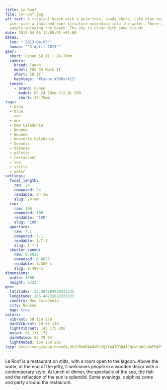 ```yaml
---
title: Le Roof
file: le-roof.jpg
alt_text: A tropical beach with a palm tree, sandy shore, calm blue sea, and a
  pier with a thatched-roof structure extending into the water. There are a few
  people enjoying the beach. The sky is clear with some clouds.
date: 2013-04-03 12:09:55 +01:00
dates:
  iso: "'2013-04-03'"
  human: "'3 April 2013'"
gear:
  short: Canon 5D II + 24-70mm
  camera:
    brand: Canon
    model: EOS 5D Mark II
    short: 5D II
    hashtags: "#Canon #5DMarkII"
  lenses:
    - brand: Canon
      model: EF 24-70mm f/2.8L USM
      short: 24-70mm
tags:
  - bleu
  - blue
  - eau
  - mer
  - New Caledonia
  - Noumea
  - Nouméa
  - Nouvelle Calédonie
  - Oceania
  - Océanie
  - pilotis
  - restaurant
  - sea
  - stilts
  - water
settings:
  focal_length:
    raw: 24
    computed: 24
    readable: 24 mm
    slug: 24-mm
  iso:
    raw: 100
    computed: 100
    readable: "100"
    slug: "100"
  aperture:
    raw: 7.1
    computed: 7.1
    readable: ƒ/7.1
    slug: f-7-1
  shutter_speed:
    raw: 0.0025
    computed: 0.0025
    readable: 1/400 s
    slug: 1-400-s
dimensions:
  width: 3500
  height: 2333
geo:
  latitude: -22.304684938333335
  longitude: 166.44731622333333
  country: New Caledonia
  city: Nouméa
  map: true
colors:
  vibrant: 58 114 179
  darkVibrant: 19 90 140
  lightVibrant: 143 175 208
  muted: 98 131 171
  darkMuted: 55 79 94
  lightMuted: 164 178 205
lqip: data:image/webp;base64,UklGRkABAABXRUJQVlA4IDQBAACQCwCdASpkAEMAP22ewFi0vy8qMlZtU+AtiUAZQAeRSPxteU3X3uQgwtXgAoGE7s0svMGBvMbt95If7BwjJEuU0Xq4hV29A8oQvQKNWgI2tw3RlEgvN6TcBcz7ejTh8UsiST4yQAD+7gxHZuEFfMUi+0qjSnQESIjxKvyeai/56BzHRlZf0vSnWJm4EXYLQfom4DdaWoTi3+eo57boZDMQLS2HmVWOehdHowpS9gmdUokYFj36jd12tFXPeDbH2dAuS96hXA304MIhMuCG+xjx2zDBTGM3R+COUydaNp2gYvAJS6yL0ANoat0j8uSjQuRXuWolNf6i89nNWVYtEDuk1qU9FIAbF+uoOUS4XGZMUq+yZxzFldWuIbdhK2kbp6smna1KnpvC2FlY1iFsdCk2CMIAAA==
---
```


Le Roof is a restaurant on stilts, with a room open to the lagoon. Above the water, at the end of the jetty, it welcomes people in a wooden decor with a contemporary style. At lunch or dinner, the spectacle of the sea, the fish and the reflection of the sun is splendid. Some evenings, dolphins come and party around the restaurant.
